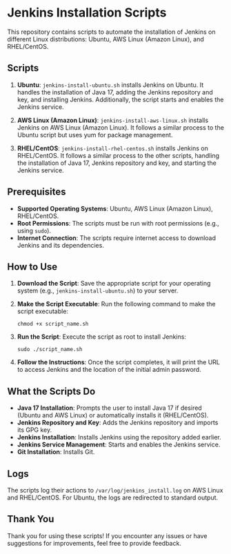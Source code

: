 # Jenkins Installation Scripts

This repository contains scripts to automate the installation of Jenkins on different Linux distributions: Ubuntu, AWS Linux (Amazon Linux), and RHEL/CentOS.

## Scripts

1. **Ubuntu**: `jenkins-install-ubuntu.sh` installs Jenkins on Ubuntu. It handles the installation of Java 17, adding the Jenkins repository and key, and installing Jenkins. Additionally, the script starts and enables the Jenkins service.

2. **AWS Linux (Amazon Linux)**: `jenkins-install-aws-linux.sh` installs Jenkins on AWS Linux (Amazon Linux). It follows a similar process to the Ubuntu script but uses yum for package management.

3. **RHEL/CentOS**: `jenkins-install-rhel-centos.sh` installs Jenkins on RHEL/CentOS. It follows a similar process to the other scripts, handling the installation of Java 17, Jenkins repository and key, and starting the Jenkins service.

## Prerequisites

- **Supported Operating Systems**: Ubuntu, AWS Linux (Amazon Linux), RHEL/CentOS.
- **Root Permissions**: The scripts must be run with root permissions (e.g., using `sudo`).
- **Internet Connection**: The scripts require internet access to download Jenkins and its dependencies.

## How to Use

1. **Download the Script**: Save the appropriate script for your operating system (e.g., `jenkins-install-ubuntu.sh`) to your server.

2. **Make the Script Executable**: Run the following command to make the script executable:
    ```shell
    chmod +x script_name.sh
    ```

3. **Run the Script**: Execute the script as root to install Jenkins:
    ```shell
    sudo ./script_name.sh
    ```

4. **Follow the Instructions**: Once the script completes, it will print the URL to access Jenkins and the location of the initial admin password.

## What the Scripts Do

- **Java 17 Installation**: Prompts the user to install Java 17 if desired (Ubuntu and AWS Linux) or automatically installs it (RHEL/CentOS).
- **Jenkins Repository and Key**: Adds the Jenkins repository and imports its GPG key.
- **Jenkins Installation**: Installs Jenkins using the repository added earlier.
- **Jenkins Service Management**: Starts and enables the Jenkins service.
- **Git Installation**: Installs Git.

## Logs

The scripts log their actions to `/var/log/jenkins_install.log` on AWS Linux and RHEL/CentOS. For Ubuntu, the logs are redirected to standard output.

## Thank You

Thank you for using these scripts! If you encounter any issues or have suggestions for improvements, feel free to provide feedback.